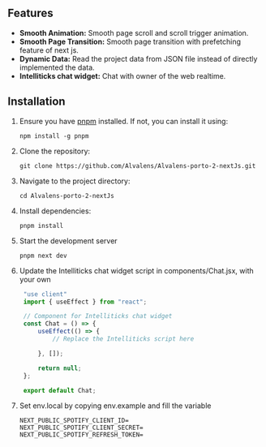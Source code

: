 
## Features

* **Smooth Animation:** Smooth page scroll and scroll trigger animation.
* **Smooth Page Transition:** Smooth page transition with prefetching feature of next js.
* **Dynamic Data:** Read the project data from JSON file instead of directly implemented the data.
* **Intelliticks chat widget:** Chat with owner of the web realtime.

## Installation

1. Ensure you have [pnpm](https://pnpm.io/) installed. If not, you can install it using:

   ```shell
   npm install -g pnpm
   ```
2. Clone the repository:

   ```shell
   git clone https://github.com/Alvalens/Alvalens-porto-2-nextJs.git
   ```
3. Navigate to the project directory:

   ```shell
   cd Alvalens-porto-2-nextJs
   ```
4. Install dependencies:

   ```
   pnpm install
   ```
5. Start the development server

   ```shell
   pnpm next dev
   ```
6. Update the Intelliticks chat widget script in components/Chat.jsx, with your own

   ```javascript
    "use client"
    import { useEffect } from "react";

    // Component for Intelliticks chat widget
    const Chat = () => {
    	useEffect(() => {
    		// Replace the Intelliticks script here

    	}, []);

    	return null;
    };

    export default Chat;
   ```
7. Set env.local by copying env.example and fill the variable

   ```
   NEXT_PUBLIC_SPOTIFY_CLIENT_ID=
   NEXT_PUBLIC_SPOTIFY_CLIENT_SECRET=
   NEXT_PUBLIC_SPOTIFY_REFRESH_TOKEN=
   ```

